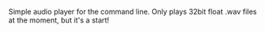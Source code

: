 Simple audio player for the command line. Only plays 32bit float .wav files at the moment, but it's a start!
